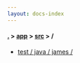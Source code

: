 ```yaml
---
layout: docs-index
---
```

#### [.](./../../index) > [app](./../index) > [src](./index) > **/**

- [test / java / james / ](test/java/james/)
